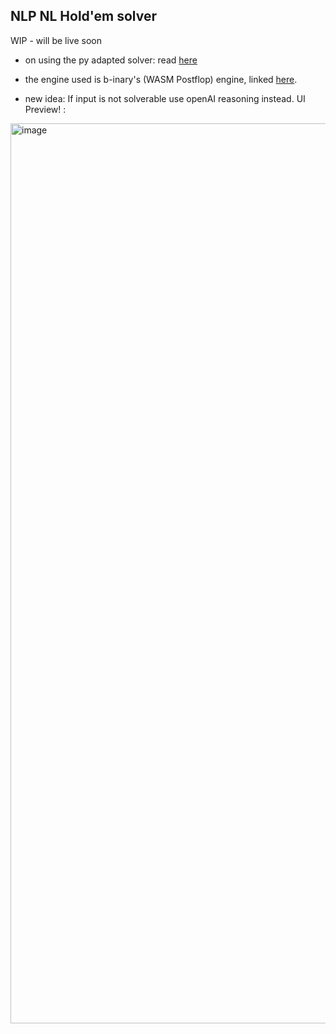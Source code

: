 NLP NL Hold'em solver  
--

WIP - will be live soon

- on using the py adapted solver: read [here](/rust/py-adapt/README.md)


- the engine used is b-inary's (WASM Postflop) engine, linked [here](https://github.com/b-inary/postflop-solver).  

- new idea: If input is not solverable use openAI reasoning instead.
UI Preview! : 

<img width="1440" alt="image" src="https://github.com/user-attachments/assets/0c5bd777-3e00-4a13-b356-d47e80f84a24" />

